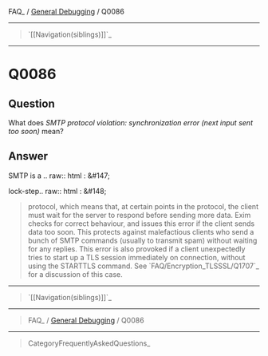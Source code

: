 FAQ\_ / [General Debugging](FAQ/General_Debugging) / Q0086

* * * * *

> \`[[Navigation(siblings)]]\`\_

* * * * *

Q0086
=====

Question
--------

What does *SMTP protocol violation: synchronization error (next input
sent too soon)* mean?

Answer
------

SMTP is a .. raw:: html
:   &\#147;

lock-step.. raw:: html
:   &\#148;

> protocol, which means that, at certain points in the protocol, the
> client must wait for the server to respond before sending more data.
> Exim checks for correct behaviour, and issues this error if the client
> sends data too soon. This protects against malefactious clients who
> send a bunch of SMTP commands (usually to transmit spam) without
> waiting for any replies. This error is also provoked if a client
> unexpectedly tries to start up a TLS session immediately on
> connection, without using the STARTTLS command. See
> \`FAQ/Encryption\_TLSSSL/Q1707\`\_ for a discussion of this case.

* * * * *

> \`[[Navigation(siblings)]]\`\_

* * * * *

> FAQ\_ / [General Debugging](FAQ/General_Debugging) / Q0086

* * * * *

> CategoryFrequentlyAskedQuestions\_

